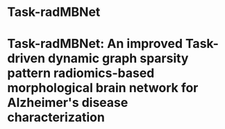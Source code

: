 # Task-radMBNet
# Task-radMBNet: An improved Task-driven dynamic graph sparsity pattern radiomics-based morphological brain network for Alzheimer's disease characterization
